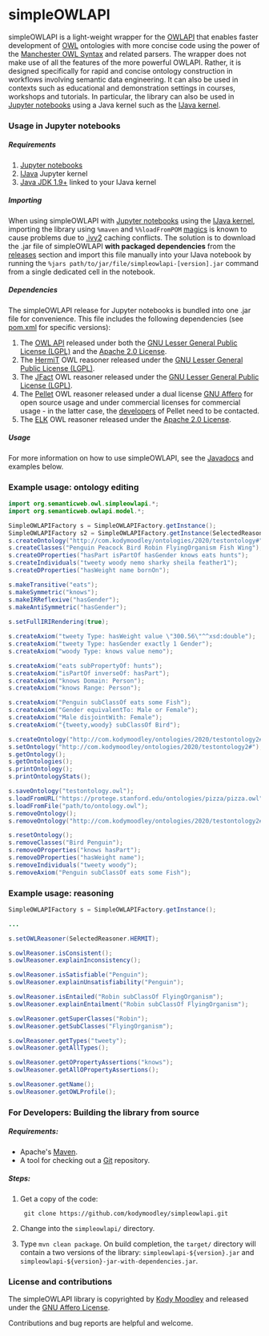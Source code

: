 # simpleOWLAPI
simpleOWLAPI is a light-weight wrapper for the [OWLAPI](https://github.com/owlcs/owlapi) that enables faster development of [OWL](https://www.w3.org/TR/owl2-overview/) ontologies with more concise code using the power of the [Manchester OWL Syntax](https://www.w3.org/TR/owl2-manchester-syntax/) and related parsers. The wrapper does not make use of all the features of the more powerful OWLAPI. Rather, it is designed specifically for rapid and concise ontology construction in workflows involving semantic data engineering. It can also be used in contexts such as educational and demonstration settings in courses, workshops and tutorials. In particular, the library can also be used in [Jupyter notebooks](https://jupyter.org/) using a Java kernel such as the [IJava kernel](https://github.com/SpencerPark/IJava).

### Usage in Jupyter notebooks

##### Requirements

1. [Jupyter notebooks](https://jupyter.org/)
2. [IJava](https://github.com/SpencerPark/IJava) Jupyter kernel
3. [Java JDK 1.9+](https://jdk.java.net/) linked to your IJava kernel

##### Importing

When using simpleOWLAPI with [Jupyter notebooks](https://jupyter.org/) using the [IJava kernel](https://github.com/SpencerPark/IJava), importing the library using ``%maven`` and ``%%loadFromPOM`` [magics](https://github.com/SpencerPark/IJava/blob/master/docs/magics.md) is known to cause problems due to [.ivy2](https://ant.apache.org/ivy/history/2.5.0/settings/caches.html) caching conflicts. The solution is to download the .jar file of simpleOWLAPI **with packaged dependencies** from the [releases](https://github.com/kodymoodley/simpleowlapi/releases/) section and import this file manually into your IJava notebook by running the ``%jars path/to/jar/file/simpleowlapi-[version].jar`` command from a single dedicated cell in the notebook.

##### Dependencies

The simpleOWLAPI release for Jupyter notebooks is bundled into one .jar file for convenience. This file includes the following dependencies (see [pom.xml](https://github.com/kodymoodley/simpleowlapi/blob/master/pom.xml) for specific versions):

1. The [OWL API](https://github.com/owlcs/owlapi) released under both the [GNU Lesser General Public License (LGPL)](https://www.gnu.org/licenses/lgpl-3.0.html) and the [Apache 2.0 License](https://www.apache.org/licenses/LICENSE-2.0).
2. The [HermiT](http://www.hermit-reasoner.com/) OWL reasoner released under the [GNU Lesser General Public License (LGPL)](https://www.gnu.org/licenses/lgpl-3.0.html).
3. The [JFact](http://jfact.sourceforge.net/) OWL reasoner released under the [GNU Lesser General Public License (LGPL)](https://www.gnu.org/licenses/lgpl-3.0.html).
4. The [Pellet](https://github.com/stardog-union/pellet) OWL reasoner released under a dual license [GNU Affero](https://www.gnu.org/licenses/agpl-3.0.en.html) for open source usage and under commercial licenses for commercial usage - in the latter case, the [developers](https://github.com/stardog-union/pellet/graphs/contributors) of Pellet need to be contacted.
5. The [ELK](https://github.com/liveontologies/elk-reasoner) OWL reasoner released under the [Apache 2.0 License](https://www.apache.org/licenses/LICENSE-2.0).

##### Usage

For more information on how to use simpleOWLAPI, see the [Javadocs](https://kodymoodley.github.io/simpleowlapi/doc/) and examples below.

### Example usage: ontology editing

```java
import org.semanticweb.owl.simpleowlapi.*;
import org.semanticweb.owlapi.model.*;

SimpleOWLAPIFactory s = SimpleOWLAPIFactory.getInstance(); 							// create a new SimpleOWLAPIFactory instance which allows the construction and manipulation of OWL ontologies (default OWL reasoner is JFACT)
SimpleOWLAPIFactory s2 = SimpleOWLAPIFactory.getInstance(SelectedReasoner.PELLET); 	// create a new SimpleOWLAPIFactory instance with the specified reasoner e.g. PELLET set for use
s.createOntology("http://com.kodymoodley/ontologies/2020/testontology#");	// create a new OWL ontology by specifying an IRI string and set it to the currently selected (active) ontology
s.createClasses("Penguin Peacock Bird Robin FlyingOrganism Fish Wing");		// create multiple class names (each separated by a space) and add them to the currently selected ontology
s.createOProperties("hasPart isPartOf hasGender knows eats hunts");			// create multiple object properties (each separated by a space) and add them to the currently selected ontology
s.createIndividuals("tweety woody nemo sharky sheila feather1");			// create multiple named individuals (each separated by a space) and add them to the currently selected ontology
s.createDProperties("hasWeight name bornOn");								// create multiple data properties (each separated by a space) and add them to the currently selected ontology

s.makeTransitive("eats");													// make an object property transitive
s.makeSymmetric("knows");													// make an object property symmetric
s.makeIRReflexive("hasGender");												// make an object property irreflexive
s.makeAntiSymmetric("hasGender");											// make an object property asymmetric
		
s.setFullIRIRendering(true);												// set whether to render OWL entities (classes, individuals, properties, axioms etc.) using full IRIs or shortform label

s.createAxiom("tweety Type: hasWeight value \"300.56\"^^xsd:double");		// create an OWL data property assertion axiom and add it to the currently selected ontology
s.createAxiom("tweety Type: hasGender exactly 1 Gender");					// create an OWL class assertion axiom and add it to the currently selected ontology
s.createAxiom("woody Type: knows value nemo");								// create an OWL object property assertion axiom and add it to the currently selected ontology

s.createAxiom("eats subPropertyOf: hunts");									// create OWL subPropertyOf axiom and add it to the currently selected ontology
s.createAxiom("isPartOf inverseOf: hasPart");								// create inverse object property axiom and add it to the currently selected ontology
s.createAxiom("knows Domain: Person");										// create object property domain axiom and add it to the currently selected ontology
s.createAxiom("knows Range: Person");										// create object property range axiom and add it to the currently selected ontology

s.createAxiom("Penguin subClassOf eats some Fish");							// create OWL subClassOf axiom and add it to the currently selected ontology
s.createAxiom("Gender equivalentTo: Male or Female");						// create OWL equivalent classes axiom and add it to the currently selected ontology
s.createAxiom("Male disjointWith: Female");									// create OWL equivalent classes axiom and add it to the currently selected ontology
s.createAxiom("{tweety,woody} subClassOf Bird");							// create an OWL subClassOf axiom using nominals and add it to the currently selected ontology

s.createOntology("http://com.kodymoodley/ontologies/2020/testontology2#");
s.setOntology("http://com.kodymoodley/ontologies/2020/testontology2#");		// set / switch the "active" or currently selected ontology by specifying the IRI of the ontology to switch to
s.getOntology();															// prints to console the IRI of the currently selected ontology
s.getOntologies();															// prints to console the IRIs of all ontologies created / loaded within the current context (instance of the simpleOWLAPIFactory)
s.printOntology();															// prints to console a structured representation of the main OWL entities in the ontology
s.printOntologyStats();														// prints ontology metrics (e.g. number of classes, axioms of a certain type etc.)

s.saveOntology("testontology.owl");											// save currently selected ontology to local file using Manchester OWL syntax
s.loadFromURL("https://protege.stanford.edu/ontologies/pizza/pizza.owl");	// load an ontology into this context from a remote URL
s.loadFromFile("path/to/ontology.owl");										// load an ontology into this context from a local file path. WARNING: you cannot load multiple ontologies with the same IRI into the same context!
s.removeOntology();															// remove selected ontology from current context (simpleOWLAPIFactory instance) 
s.removeOntology("http://com.kodymoodley/ontologies/2020/testontology2#");	// remove ontology with specified IRI from current context (simpleOWLAPIFactory instance) 

s.resetOntology();															// remove all axioms from the currently selected ontology
s.removeClasses("Bird Penguin");											// remove multiple class names from currently selected ontology
s.removeOProperties("knows hasPart");										// remove multiple object properties from currently selected ontology
s.removeDProperties("hasWeight name");										// remove multiple data properties from currently selected ontology
s.removeIndividuals("tweety woody");										// remove multiple individual names from currently selected ontology
s.removeAxiom("Penguin subClassOf eats some Fish");							// remove an axiom from the currently selected ontology

```

### Example usage: reasoning

```java
SimpleOWLAPIFactory s = SimpleOWLAPIFactory.getInstance();

...

s.setOWLReasoner(SelectedReasoner.HERMIT);									// Switch or set OWL reasoner 

s.owlReasoner.isConsistent();												// prints to console Yes if currently selected ontology is consistent, No otherwise
s.owlReasoner.explainInconsistency();										// computes and prints to console all explanations for the inconsistency of the selected ontology (provided it is inconsistent)

s.owlReasoner.isSatisfiable("Penguin");										// prints to console Yes if the given class expression is satisfiable, No otherwiseNo otherwise
s.owlReasoner.explainUnsatisfiability("Penguin");							// computes and prints to console all explanations for the unsatisfiability of the given class expression w.r.t. the selected ontology (provided it is indeed unsatisfiable)

s.owlReasoner.isEntailed("Robin subClassOf FlyingOrganism");				// prints to console Yes if the given axiom is entailed by the currently selected ontology, No otherwise
s.owlReasoner.explainEntailment("Robin subClassOf FlyingOrganism");			// computes and prints to console all explanations for the entailment of the given axiom w.r.t. the selected ontology (provided it is indeed entailed)

s.owlReasoner.getSuperClasses("Robin");										// computes and prints to console all super classes (indirect) for the given class expression
s.owlReasoner.getSubClasses("FlyingOrganism");								// computes and prints to console all sub classes (indirect) for the given class expression

s.owlReasoner.getTypes("tweety");											// computes and prints to console all class names for which the given individual is an instance
s.owlReasoner.getAllTypes();												// for each individual name in the selected ontology, computes and prints to console all class names such that this individual is an instance of the class name

s.owlReasoner.getOPropertyAssertions("knows");								// given an object property name R, prints to console all individual name pairs (a,b) such that R(a, b) is an object property assertion entailed by the selected ontology
s.owlReasoner.getAllOPropertyAssertions();									// for each object property R in the ontology, prints to console all individual name pairs (a,b) such that R(a, b) is an object property assertion entailed by the selected ontology

s.owlReasoner.getName();													// prints to console the name of the OWL reasoner which is currently being used by the simpleOWLAPIFactory instance
s.owlReasoner.getOWLProfile();												// prints to console the name of the OWL 2 profile which the selected OWL reasoner supports

```
### For Developers: Building the library from source

##### Requirements:

+ Apache's [Maven](http://maven.apache.org/index.html).
+ A tool for checking out a [Git](http://git-scm.com/) repository.

##### Steps:

1. Get a copy of the code:

        git clone https://github.com/kodymoodley/simpleowlapi.git
    
2. Change into the `simpleowlapi/` directory.

3. Type `mvn clean package`.  On build completion, the `target/` directory will contain a two versions of the library: `simpleowlapi-${version}.jar` and `simpleowlapi-${version}-jar-with-dependencies.jar`.

### License and contributions
The simpleOWLAPI library is copyrighted by [Kody Moodley](https://sites.google.com/site/kodymoodley/) and released under the [GNU Affero License](https://github.com/kodymoodley/simpleowlapi/blob/master/LICENSE.md).

Contributions and bug reports are helpful and welcome.
